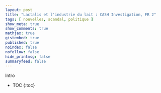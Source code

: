 ```yaml
---
layout: post
title: "Lactalis et l'industrie du lait : CASH Investigation, FR 2"
tags: [ nouvelles, scandal, politique ]
show_meta: true
show_comments: true
mathjax: true
gistembed: true
published: true
noindex: false
nofollow: false
hide_printmsg: false
summaryfeed: false
---
```


Intro

* TOC
{:toc}

<!---
vim: spell spelllang=fr
-->
